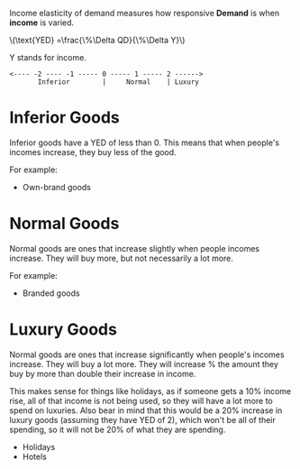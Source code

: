 Income elasticity of demand measures how responsive **Demand** is when **income** is varied.

\\(\text{YED}  =\frac{\\%\Delta QD}{\\%\Delta Y}\\)

Y stands for income.

```
<---- -2 ---- -1 ----- 0 ----- 1 ----- 2 ------>
       Inferior        |     Normal    | Luxury
```

# Inferior Goods #
Inferior goods have a YED of less than 0. This means that when people's
incomes increase, they buy less of the good.

For example:
- Own-brand goods

# Normal Goods #
Normal goods are ones that increase slightly when people incomes increase.
They will buy more, but not necessarily a lot more.

For example:
- Branded goods

# Luxury Goods #
Normal goods are ones that increase significantly when people's incomes increase.
They will buy a lot more. They will increase % the amount they buy by more than
double their increase in income.

This makes sense for things like holidays, as if someone gets a 10% income rise,
all of that income is not being used, so they will have a lot more to spend on
luxuries. Also bear in mind that this would be a 20% increase in luxury goods
(assuming they have YED of 2), which won't be all of their spending, so it will
not be 20% of what they are spending.

- Holidays
- Hotels
